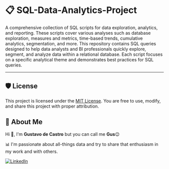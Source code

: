 # 📋 SQL-Data-Analytics-Project 
A comprehensive collection of SQL scripts for data exploration, analytics, and reporting. These scripts cover various analyses such as database exploration, measures and metrics, time-based trends, cumulative analytics, segmentation, and more.
This repository contains SQL queries designed to help data analysts and BI professionals quickly explore, segment, and analyze data within a relational database. Each script focuses on a specific analytical theme and demonstrates best practices for SQL queries.

---

## 🛡️ License

This project is licensed under the [MIT License](LICENSE). You are free to use, modify, and share this project with proper attribution.

## 🌟 About Me

Hi 👋, I'm **Gustavo de Castro** but you can call me **Gus**😉

📊 I'm passionate about all-things data and try to share that enthusiasm in my work and with others.

[![LinkedIn](https://img.shields.io/badge/LinkedIn-0077B5?style=for-the-badge&logo=linkedin&logoColor=white)](https://linkedin.com/in/gustavo-de-castro-1910)
